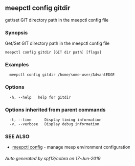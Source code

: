 ## meepctl config gitdir

get/set GIT directory path in the meepctl config file

### Synopsis

Get/Set GIT directory path in the meepctl config file

```
meepctl config gitdir [GIT dir path] [flags]
```

### Examples

```
  meepctl config gitdir /home/some-user/AdvantEDGE
```

### Options

```
  -h, --help   help for gitdir
```

### Options inherited from parent commands

```
  -t, --time      Display timing information
  -v, --verbose   Display debug information
```

### SEE ALSO

* [meepctl config](meepctl_config.md)	 - manage meep environment configuration

###### Auto generated by spf13/cobra on 17-Jun-2019
